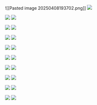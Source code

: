 <!--⚠️Imgur upload failed, check dev console-->
![[Pasted image 20250408193702.png]]
![](https://i.imgur.com/kdhNG1d.png)

![](https://i.imgur.com/btRpDi7.png)
![](https://i.imgur.com/S0vMzG6.png)

![](https://i.imgur.com/JXISs34.png)
![](https://i.imgur.com/FXjofcz.png)


![](https://i.imgur.com/rwBaLhj.png)
![](https://i.imgur.com/2dwW4I2.png)


![](https://i.imgur.com/LCRZOaR.png)
![](https://i.imgur.com/pn3M5gC.png)

![](https://i.imgur.com/ejXfUMp.png)
![](https://i.imgur.com/9NxgZzv.png)

![](https://i.imgur.com/VXXmIDK.png)
![](https://i.imgur.com/RQJDpDi.png)


![](https://i.imgur.com/mKGtMJx.png)
![](https://i.imgur.com/Fkjsasx.png)


![](https://i.imgur.com/92Ku4h9.png)
![](https://i.imgur.com/waulYo8.png)


![](https://i.imgur.com/18ahH3u.png)
![](https://i.imgur.com/4VBNHGk.png)

